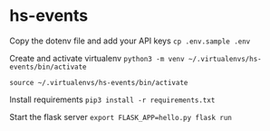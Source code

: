 # hs-events
Copy the dotenv file and add your API keys
`cp .env.sample .env`

Create and activate virtualenv
`python3 -m venv ~/.virtualenvs/hs-events/bin/activate`

`source ~/.virtualenvs/hs-events/bin/activate`

Install requirements
`pip3 install -r requirements.txt`

Start the flask server
`export FLASK_APP=hello.py flask run`

